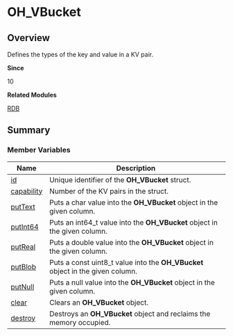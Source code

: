 # OH_VBucket


## Overview

Defines the types of the key and value in a KV pair.

**Since**

10

**Related Modules**

[RDB](_r_d_b.md)


## Summary


### Member Variables

| Name| Description|
| -------- | -------- |
| [id](_r_d_b.md#id-45) | Unique identifier of the **OH_VBucket** struct.|
| [capability](_r_d_b.md#capability) | Number of the KV pairs in the struct.|
| [putText](_r_d_b.md#puttext-12) | Puts a char value into the **OH_VBucket** object in the given column.|
| [putInt64](_r_d_b.md#putint64-12) | Puts an int64_t value into the **OH_VBucket** object in the given column.|
| [putReal](_r_d_b.md#putreal) | Puts a double value into the **OH_VBucket** object in the given column.|
| [putBlob](_r_d_b.md#putblob) | Puts a const uint8_t value into the **OH_VBucket** object in the given column.|
| [putNull](_r_d_b.md#putnull) | Puts a null value into the **OH_VBucket** object in the given column.|
| [clear](_r_d_b.md#clear-22) | Clears an **OH_VBucket** object.|
| [destroy](_r_d_b.md#destroy-34) | Destroys an **OH_VBucket** object and reclaims the memory occupied.|
